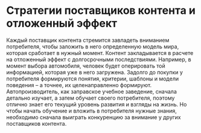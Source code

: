 # Стратегии поставщиков контента и отложенный эффект

Каждый поставщик контента стремится завладеть вниманием потребителя, чтобы заложить в него определенную модель мира, которая сработает в нужный момент. Контент закладывается в расчете на отложенный эффект с долгосрочными последствиями. Например, в момент выбора автомобиля, человек будет оперировать той информацией, которая уже в него загружена. Задолго до покупки у потребителя формируются понятия, критерии, шаблоны и модели поведения – а точнее, их целенаправленно формируют. Автопроизводитель, как заправское учебное заведение, сначала детально изучает, а затем обучает своего потребителя, поэтому отлично знает его текущий уровень развития и взгляды на жизнь. Но чтобы начать обучение и вложить в потребителя нужные знания, необходимо сначала выиграть конкуренцию за внимание у других поставщиков контента.
